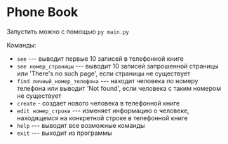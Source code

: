 # Phone Book
Запустить можно с помощью `py main.py`

Команды:
- `see` --- выводит первые 10 записей в телефонной книге
- `see номер_страницы` --- выводит 10 записей запрошенной страницы или 'There's no such page', если страницы не существует
- `find личный_номер_телефона` --- находит человека по номеру телефона или выводит 'Not found', если человека с таким номером не существует
- `create` - создает нового человека в телефонной книге
- `edit номер_строки` --- изменяет информацию о человеке, находящемся на конкретной строке в телефонной книге
- `help` --- выводит все возможные команды
- `exit` --- выходит из программы

